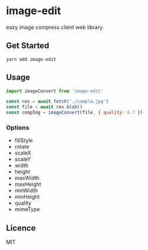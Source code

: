 # image-edit

eazy image compress client web library.

## Get Started

```shell
yarn add image-edit
```

## Usage

```javascript
import imageConvert from 'image-edit'

const res = await fetch('./sample.jpg')
const file = await res.blob()
const compImg = imageConvert(file, { quality: 0.7 })
```

### Options

- fillStyle
- rotate
- scaleX
- scaleY
- width
- height
- maxWidth
- maxHeight
- minWidth
- minHeight
- quality
- mimeType

## Licence

MIT
